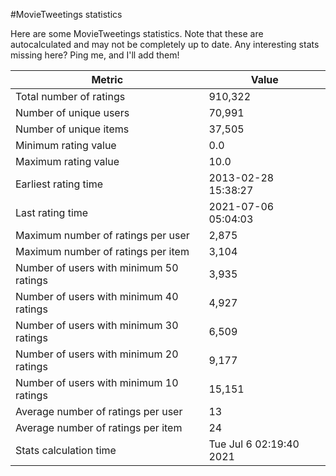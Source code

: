 #MovieTweetings statistics

Here are some MovieTweetings statistics. Note that these are autocalculated and may not be completely up to date. Any interesting stats missing here? Ping me, and I'll add them!

Metric | Value
--- | ---
Total number of ratings                 | 910,322
Number of unique users                  | 70,991
Number of unique items                  | 37,505
Minimum rating value                    | 0.0
Maximum rating value                    | 10.0
Earliest rating time                    | 2013-02-28 15:38:27
Last rating time                        | 2021-07-06 05:04:03
Maximum number of ratings per user      | 2,875
Maximum number of ratings per item      | 3,104
Number of users with minimum 50 ratings | 3,935
Number of users with minimum 40 ratings | 4,927
Number of users with minimum 30 ratings | 6,509
Number of users with minimum 20 ratings | 9,177
Number of users with minimum 10 ratings | 15,151
Average number of ratings per user      | 13
Average number of ratings per item      | 24
Stats calculation time                  | Tue Jul  6 02:19:40 2021

